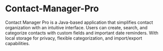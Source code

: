 # Contact-Manager-Pro
Contact Manager Pro is a Java-based application that simplifies contact organization with an intuitive interface. Users can create, search, and categorize contacts with custom fields and important date reminders. With local storage for privacy, flexible categorization, and import/export capabilities.
